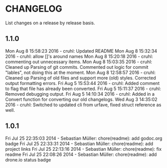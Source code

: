 CHANGELOG
========
List changes on a release by release basis.

1.1.0
------
Mon Aug  8 15:58:23 2016 - cruhl: Updated README
Mon Aug  8 15:32:34 2016 - cruhl: allow []'s around names
Mon Aug  8 15:20:18 2016 - cruhl: commenting out unnecessary items.
Mon Aug  8 15:03:35 2016 - cruhl: Cleaned up Parsing of git commits. Commented out logic for commit "lables", not doing this at the moment.
Mon Aug  8 12:58:57 2016 - cruhl: Cleaned up Parsing of old files and support more (old) styles. Corrected output formatting errors.
Fri Aug  5 15:53:44 2016 - cruhl: Added comment to flag that file has already been converted.
Fri Aug  5 15:11:37 2016 - cruhl: Removed debugging output.
Fri Aug  5 14:10:34 2016 - cruhl: Added in a Convert function for converting our old changelogs.
Wed Aug  3 14:35:02 2016 - cruhl: Switched to updated cli from urfave, fixed struct reference as well.

1.0.1
------
Fri Jul 25 22:35:03 2014 - Sebastian Müller: chore(readme): add godoc.org badge
Fri Jul 25 22:33:31 2014 - Sebastian Müller: chore(readme): add project links
Fri Jul 25 22:13:16 2014 - Sebastian Müller: chore(readme): fix readme
Fri Jul 25 22:08:26 2014 - Sebastian Müller: chore(readme): add drone.io status badge

